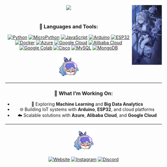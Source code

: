<div align="center">
<img src="https://github.com/bayusegara27/bayusegara27/blob/main/assets/silver-full.jpg?raw=true" width="19%" align="right" />
  
<img src="https://readme-typing-svg.demolab.com?font=Inconsolata&weight=500&size=50&duration=3000&pause=150&color=3776AB&center=true&vCenter=true&multiline=true&repeat=false&random=false&width=1300&height=140&lines=Hello+there!;I'm+a+developer+passionate+about+tech+%F0%9F%91%8B" width="70%" />
<br><br>


### 🚀 Languages and Tools:
[![Python](https://img.shields.io/badge/Python-FFD43B?style=flat&logo=python&logoColor=darkgreen)](https://www.python.org)
[![MicroPython](https://img.shields.io/badge/MicroPython-2C3E50?style=flat&logo=python&logoColor=white)](https://micropython.org)
[![JavaScript](https://img.shields.io/badge/JavaScript-323330?style=flat&logo=javascript&logoColor=F7DF1E)](https://developer.mozilla.org/en-US/docs/Web/JavaScript)
[![Arduino](https://img.shields.io/badge/Arduino-00979D?style=flat&logo=arduino&logoColor=white)](https://www.arduino.cc)
[![ESP32](https://img.shields.io/badge/ESP32-1C1E20?style=flat&logo=esphome&logoColor=white)](https://www.espressif.com/en/products/socs/esp32)
[![Docker](https://img.shields.io/badge/Docker-2496ED?style=flat&logo=docker&logoColor=white)](https://www.docker.com)
[![Azure](https://img.shields.io/badge/Microsoft_Azure-0078D7?style=flat&logo=microsoft-azure&logoColor=white)](https://azure.microsoft.com)
[![Google Cloud](https://img.shields.io/badge/Google_Cloud-4285F4?style=flat&logo=google-cloud&logoColor=white)](https://cloud.google.com)
[![Alibaba Cloud](https://img.shields.io/badge/Alibaba_Cloud-FF6A00?style=flat&logo=alibaba-cloud&logoColor=white)](https://www.alibabacloud.com)
[![Google Colab](https://img.shields.io/badge/Google_Colab-F9AB00?style=flat&logo=google-colab&logoColor=white)](https://colab.research.google.com)
[![Cisco](https://img.shields.io/badge/Cisco-1BA0D7?style=flat&logo=cisco&logoColor=white)](https://www.cisco.com)
[![MySQL](https://img.shields.io/badge/MySQL-4479A1?style=flat&logo=mysql&logoColor=white)](https://www.mysql.com)
[![MongoDB](https://img.shields.io/badge/MongoDB-47A248?style=flat&logo=mongodb&logoColor=white)](https://www.mongodb.com)

<img src="https://github.com/bayusegara27/bayusegara27/blob/main/assets/siwot.gif?raw=true" width="15%" align="center"> 

---
### 🌟 What I’m Working On:
- 🤖 Exploring **Machine Learning** and **Big Data Analytics**
- 🌐 Building IoT systems with **Arduino**, **ESP32**, and cloud platforms
- ☁️ Scalable solutions with **Azure**, **Alibaba Cloud**, and **Google Cloud**

---
<img src="https://github.com/bayusegara27/bayusegara27/blob/main/assets/siwot.gif?raw=true" width="15%" align="center"> 

[![Website](https://img.shields.io/badge/website-0A66C2?style=flat)](https://nakumi.my.id)
[![Instagram](https://img.shields.io/badge/Instagram-E4405F?style=flat&logo=instagram&logoColor=white)](https://instagram.com/nakumuy)
[![Discord](https://img.shields.io/badge/Discord-5865F2?style=flat&logo=discord&logoColor=white)](https://discord.com/users/nakumi)
</div>
